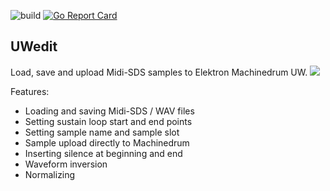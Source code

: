 ![build](https://github.com/eh2k/uwedit/workflows/build/badge.svg) [![Go Report Card](https://goreportcard.com/badge/github.com/eh2k/uwedit)](https://goreportcard.com/report/github.com/eh2k/uwedit)

## UWedit

Load, save and upload Midi-SDS samples to Elektron Machinedrum UW.
[![](http://img.youtube.com/vi/ZjfrtG_GCNg/0.jpg)](http://www.youtube.com/watch?v=ZjfrtG_GCNg)

Features:

* Loading and saving Midi-SDS / WAV files
* Setting sustain loop start and end points
* Setting sample name and sample slot
* Sample upload directly to Machinedrum
* Inserting silence at beginning and end
* Waveform inversion
* Normalizing

<!--
Screenshots:

<img src='doc/Screenshot_linux.png' border='1' width='400'> 
<img src='doc/screenshot.png' border='1' width='400'> 
<img src='doc/screenshot_osx.png' border='1' width='400'>
-->
